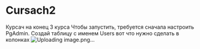 # Cursach2
Курсач на конец 3 курса
Чтобы запустить, требуется сначала настроить PgAdmin. Создай таблицу с именем Users вот что нужно сделать в колонках ![Uploading image.png…]()
